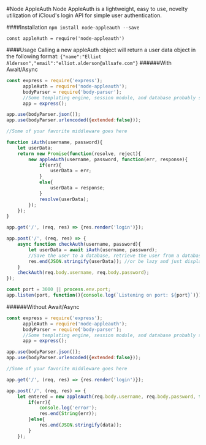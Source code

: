 #Node AppleAuth
Node AppleAuth is a lightweight, easy to use, novelty utilization of iCloud's login API for simple user authentication.

####Installation
`npm install node-appleauth --save`

`const appleAuth = require('node-appleauth')`

####Usage
Calling a new appleAuth object will return a user data object in the following format:
`{"name":"Elliot Alderson","email":"elliot.alderson@allsafe.com"}`
######With Await/Async
```javascript
const express = require('express');
      appleAuth = require('node-appleauth');
      bodyParser = require('body-parser');
      //Some templating engine, session module, and database probably should go here
      app = express();

app.use(bodyParser.json());
app.use(bodyParser.urlencoded({extended:false}));

//Some of your favorite middleware goes here

function iAuth(username, password){
    let userData;
    return new Promise(function(resolve, reject){
        new appleAuth(username, password, function(err, response){
            if(err){
                userData = err;
            }
            else{
                userData = response;
            }
            resolve(userData);
        });
    });
}

app.get('/', (req, res) => {res.render('login')});

app.post('/', (req, res) => {
    async function checkAuth(username, password){
        let userData = await iAuth(username, password);
        //Save the user to a database, retrieve the user from a database, start a session, redirect, or do whatver you want from here.
        res.end(JSON.stringify(userData)); //or be lazy and just display the data.
    }
    checkAuth(req.body.username, req.body.password);
});

const port = 3000 || process.env.port;
app.listen(port, function(){console.log(`Listening on port: ${port}`)});
```

######Without Await/Async
```javascript
const express = require('express');
      appleAuth = require('node-appleauth');
      bodyParser = require('body-parser');
      //Some templating engine, session module, and database probably should go here
      app = express();

app.use(bodyParser.json());
app.use(bodyParser.urlencoded({extended:false}));

//Some of your favorite middleware goes here

app.get('/', (req, res) => {res.render('login')});

app.post('/', (req, res) => {
    let entered = new appleAuth(req.body.username, req.body.password, function(err, data){
        if(err){
            console.log('error');
            res.end(String(err));
        }else{
            res.end(JSON.stringify(data));
        }
    });
```
